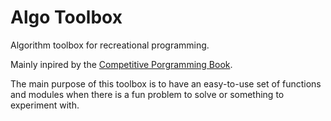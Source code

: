 Algo Toolbox
============

Algorithm toolbox for recreational programming.

Mainly inpired by the [Competitive Porgramming Book](//cpbook.net/).

The main purpose of this toolbox is to have an easy-to-use set of functions and modules when there is a fun problem to solve or something to experiment with.
